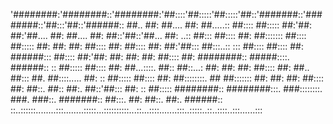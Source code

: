 '########:'########::'########:'##::::'##:::::'##:::::'##::'#######::'########::'##:::'##::'######::
 ##..  ##: ##.... ##: ##.....:: ##:::: ##::::: ##:'##: ##:'##.... ##: ##.... ##: ##::'##::'##... ##:
..:: ##::: ##:::: ##: ##::::::: ##:::: ##::::: ##: ##: ##: ##:::: ##: ##:::: ##: ##:'##::: ##:::..::
::: ##:::: ##:::: ##: ######::: ##:::: ##:'##: ##: ##: ##: ##:::: ##: ########:: #####::::. ######::
:: ##::::: ##:::: ##: ##...::::. ##:: ##::...: ##: ##: ##: ##:::: ##: ##.. ##::: ##. ##::::..... ##:
:: ##::::: ##:::: ##: ##::::::::. ## ##::::::: ##: ##: ##: ##:::: ##: ##::. ##:: ##:. ##::'##::: ##:
:: ##::::: ########:: ########:::. ###::::::::. ###. ###::. #######:: ##:::. ##: ##::. ##:. ######::
::..::::::........:::........:::::...::::::::::...::...::::.......:::..:::::..::..::::..:::......:::
  

<!---
IvoObr/IvoObr is a ✨ special ✨ repository because its `README.md` (this file) appears on your GitHub profile.
You can click the Preview link to take a look at your changes.
--->

